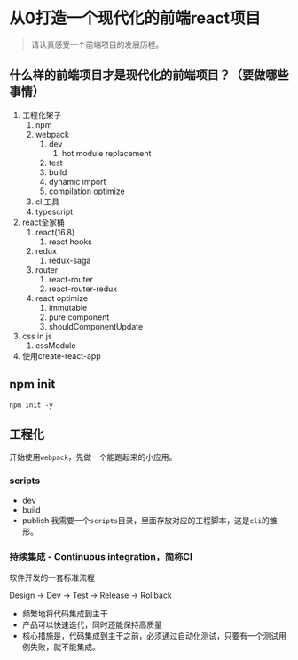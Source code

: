 # 从0打造一个现代化的前端react项目
> 请认真感受一个前端项目的发展历程。

## 什么样的前端项目才是现代化的前端项目？（要做哪些事情）
1. 工程化架子
   1. npm
   2. webpack
      1. dev
         1. hot module replacement
      2. test
      3. build
      4. dynamic import
      5. compilation optimize
   3. cli工具
   4. typescript
2. react全家桶
   1. react(16.8)
      1. react hooks
   2. redux
      1. redux-saga
   3. router
      1. react-router
      2. react-router-redux
   4. react optimize
      1. immutable
      2. pure component
      3. shouldComponentUpdate
3. css in js
   1. cssModule
4. 使用create-react-app

## npm init
```shell
npm init -y
```

## 工程化
开始使用`webpack`，先做一个能跑起来的小应用。

###  scripts
  * dev
  * build
  * ~~publish~~
我需要一个`scripts`目录，里面存放对应的工程脚本，这是`cli`的雏形。

### 持续集成 - Continuous integration，简称CI
软件开发的一套标准流程

Design -> Dev -> Test -> Release -> Rollback

* 频繁地将代码集成到主干
* 产品可以快速迭代，同时还能保持高质量
* 核心措施是，代码集成到主干之前，必须通过自动化测试，只要有一个测试用例失败，就不能集成。
